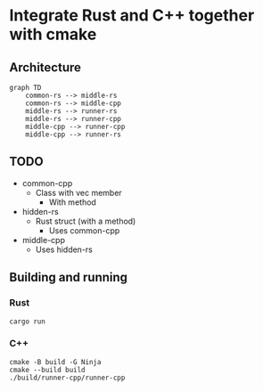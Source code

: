# Integrate Rust and C++ together with cmake

## Architecture

```mermaid
graph TD
    common-rs --> middle-rs
    common-rs --> middle-cpp
    middle-rs --> runner-rs
    middle-rs --> runner-cpp
    middle-cpp --> runner-cpp
    middle-cpp --> runner-rs
```

## TODO

- common-cpp
    - Class with vec member
        - With method
- hidden-rs
    - Rust struct (with a method)
        - Uses common-cpp
- middle-cpp
    - Uses hidden-rs

## Building and running

### Rust

```shell
cargo run
```

### C++

```shell
cmake -B build -G Ninja
cmake --build build
./build/runner-cpp/runner-cpp
```
